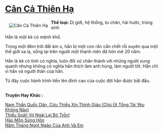 <a href="https://utruyen.com/can-ca-thien-ha/17518/" title="Cân Cả Thiên Hạ"><h1>Cân Cả Thiên Hạ</h1></a><div style="display:table"><img align="right" style="float: left; padding: 10px;" src="https://utruyen.com/images/story/200x260/can-ca-thien-ha.jpg" alt="Cân Cả Thiên Hạ"><b>Thể loại: </b>Dị giới, hệ thống, tu chân, hài hước, trùng sinh<p></p>Hắn là một kẻ có mệnh khổ.<p></p>Trong một đêm trời đất âm u, hắn bị một con rắn cắn chết rồi xuyên qua một thế giới xa lạ, sống lại trên người một thanh niên đã hôn mê 20 năm.<p></p>Hắn là kẻ có tình có nghĩa, luôn đối xử chân thành với những người xung quanh nhưng không có nghĩa hắn thích làm anh hùng, làm người tốt. Hắn chỉ vì hắn và người thân của hắn.<p></p>Từ đây cuộc hành trình tiến lên đỉnh cao của cuộc đời hắn được bắt đầu. </div><p><br><b>Truyện Hay Khác :</b></p><a href="https://utruyen.com/nam-than-quoc-dan-cuu-thieu-xin-thinh-giao-chu-ut-tong-tai-yeu-khong-nao/19254/" alt="Nam Thần Quốc Dân, Cửu Thiếu Xin Thỉnh Giáo (Chú Út Tổng Tài Yêu Không Nào)">Nam Thần Quốc Dân, Cửu Thiếu Xin Thỉnh Giáo (Chú Út Tổng Tài Yêu Không Nào)</a><br/><a href="https://github.com/quanluxury/ngontinhhot/tree/master/truyenhay/18357/" alt="Thiếu Soái! Vợ Ngài Lại Bỏ Trốn!">Thiếu Soái! Vợ Ngài Lại Bỏ Trốn!</a><br/><a href="https://dammyh.wordpress.com/2019/11/07/hao-mon-sung-hon/" alt="Hào Môn Sủng Hôn">Hào Môn Sủng Hôn</a><br/><a href="https://www.flickr.com/photos/184340401@N07/48819117501/" alt="Năm Tháng Ngọt Ngào Của Anh Và Em">Năm Tháng Ngọt Ngào Của Anh Và Em</a><br/>